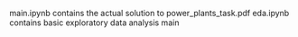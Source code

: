 
main.ipynb contains the actual solution to power_plants_task.pdf
eda.ipynb contains basic exploratory data analysis
main
